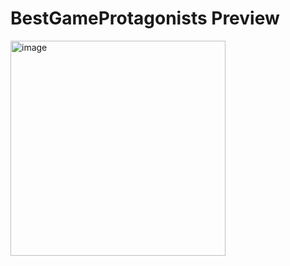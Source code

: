 # BestGameProtagonists Preview

<img width="344" alt="image" src="https://github.com/joellacerda/BestGameProtagonists/assets/98550669/95c51e52-6925-47bd-8ecb-c6ca98ab359b">
